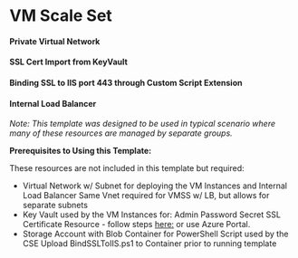 # VM Scale Set
####   Private Virtual Network
####   SSL Cert Import from KeyVault 
####   Binding SSL to IIS port 443 through Custom Script Extension
####   Internal Load Balancer

_Note: This template was designed to be used in typical scenario where many of these resources are managed by separate groups._

**Prerequisites to Using this Template:**

These resources are not included in this template but required:
* Virtual Network w/ Subnet for deploying the VM Instances and Internal Load Balancer
    Same Vnet required for VMSS w/ LB, but allows for separate subnets
* Key Vault used by the VM Instances for: 
    Admin Password Secret
    SSL Certificate Resource - follow steps [here:](https://docs.microsoft.com/en-us/azure/virtual-machines/windows/tutorial-secure-web-server#generate-a-certificate-and-store-in-key-vault) or use Azure Portal. 
* Storage Account with Blob Container for PowerShell Script used by the CSE
    Upload BindSSLToIIS.ps1 to Container prior to running template
